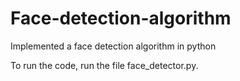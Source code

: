 # Face-detection-algorithm
Implemented a face detection algorithm in python

To run the code, run the file face_detector.py.
